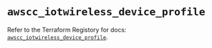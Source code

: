 # `awscc_iotwireless_device_profile`

Refer to the Terraform Registory for docs: [`awscc_iotwireless_device_profile`](https://registry.terraform.io/providers/hashicorp/awscc/0.70.0/docs/resources/iotwireless_device_profile).
